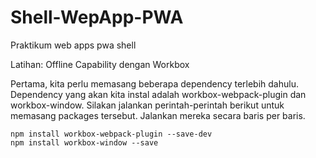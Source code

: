 # Shell-WepApp-PWA
Praktikum web apps pwa shell

Latihan: Offline Capability dengan Workbox

Pertama, kita perlu memasang beberapa dependency terlebih dahulu. Dependency yang akan kita instal adalah workbox-webpack-plugin dan workbox-window. Silakan jalankan perintah-perintah berikut untuk memasang packages tersebut. Jalankan mereka secara baris per baris.


    npm install workbox-webpack-plugin --save-dev
    npm install workbox-window --save

